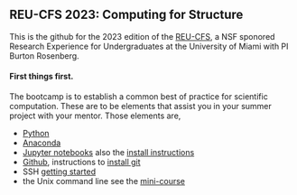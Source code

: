 ## REU-CFS 2023: Computing for Structure

This is the github for the 2023 edition of the 
<a href="https://www.cs.miami.edu/reu-cfs/2023/index.html">REU-CFS</a>, a NSF sponored Research Experience for Undergraduates 
at the University of Miami with PI Burton Rosenberg.

#### First things first.

The bootcamp is to establish a common best of practice for scientific computation. These are to be elements that assist you in your summer project with your mentor. Those elements are, 

- [Python](https://docs.python.org/3/)
- [Anaconda](https://www.anaconda.com/)
- [Jupyter notebooks](https://jupyter.org/) also the [install instructions](./jupyter-install.md)
- [Github](https://git-scm.com/book/en/v2), instructions to  [install git](./git-install.md)
- SSH [getting started](./ssh-instruction.md)
- the Unix command line see the [mini-course](https://www.cs.miami.edu/home/burt/learning/unixmini/)

